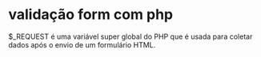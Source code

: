 # validação form com php

$_REQUEST é uma variável super global do PHP que é usada para coletar dados após o envio de um formulário HTML.
